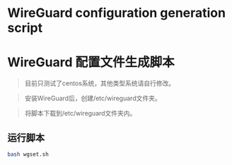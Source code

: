 # WireGuard configuration generation script
# WireGuard 配置文件生成脚本

> 目前只测试了centos系统，其他类型系统请自行修改。

> 安装WireGuard后，创建/etc/wireguard文件夹。

> 将脚本下载到/etc/wireguard文件夹内。

## 运行脚本
```sh
bash wgset.sh
```
